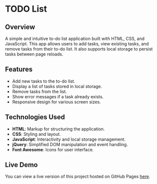 # TODO List

## Overview
A simple and intuitive to-do list application built with HTML, CSS, and JavaScript. This app allows users to add tasks, view existing tasks, and remove tasks from their to-do list. It also supports local storage to persist tasks between page reloads.

## Features
- Add new tasks to the to-do list.
- Display a list of tasks stored in local storage.
- Remove tasks from the list.
- Show error messages if a task already exists.
- Responsive design for various screen sizes.

## Technologies Used
- **HTML**: Markup for structuring the application.
- **CSS**: Styling and layout.
- **JavaScript**: Interactivity and local storage management.
- **jQuery**: Simplified DOM manipulation and event handling.
- **Font Awesome**: Icons for user interface.
 
## Live Demo
You can view a live version of this project hosted on GitHub Pages [here](https://manankansara26.github.io/todo-list/).
